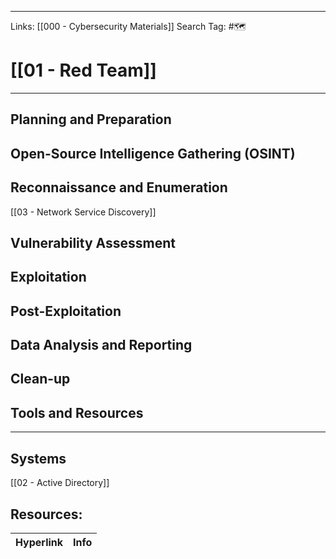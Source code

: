 ___
Links: [[000 - Cybersecurity Materials]]
Search Tag: #🗺 

# [[01 - Red Team]]
***

## Planning and Preparation

## Open-Source Intelligence Gathering (OSINT)

## Reconnaissance and Enumeration

[[03 - Network Service Discovery]]

## Vulnerability Assessment

## Exploitation

## Post-Exploitation

## Data Analysis and Reporting

## Clean-up

## Tools and Resources


---
## Systems

[[02 - Active Directory]]





## Resources:

| Hyperlink | Info |
| ---- | ---- |
